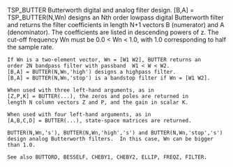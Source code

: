  TSP_BUTTER Butterworth digital and analog filter design.
    [B,A] = TSP_BUTTER(N,Wn) designs an Nth order lowpass digital
    Butterworth filter and returns the filter coefficients in length
    N+1 vectors B (numerator) and A (denominator). The coefficients
    are listed in descending powers of z. The cut-off frequency
    Wn must be 0.0 < Wn < 1.0, with 1.0 corresponding to
    half the sample rate.
 
    If Wn is a two-element vector, Wn = [W1 W2], BUTTER returns an
    order 2N bandpass filter with passband  W1 < W < W2.
    [B,A] = BUTTER(N,Wn,'high') designs a highpass filter.
    [B,A] = BUTTER(N,Wn,'stop') is a bandstop filter if Wn = [W1 W2].
 
    When used with three left-hand arguments, as in
    [Z,P,K] = BUTTER(...), the zeros and poles are returned in
    length N column vectors Z and P, and the gain in scalar K.
 
    When used with four left-hand arguments, as in
    [A,B,C,D] = BUTTER(...), state-space matrices are returned.
 
    BUTTER(N,Wn,'s'), BUTTER(N,Wn,'high','s') and BUTTER(N,Wn,'stop','s')
    design analog Butterworth filters.  In this case, Wn can be bigger
    than 1.0.
 
    See also BUTTORD, BESSELF, CHEBY1, CHEBY2, ELLIP, FREQZ, FILTER.
